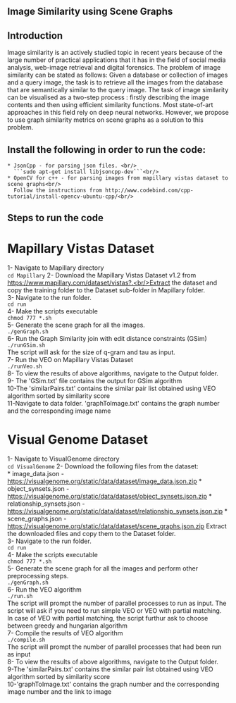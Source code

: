 ## **Image Similarity using Scene Graphs**

## Introduction
Image similarity is an actively studied topic in recent years because of the
large number of practical applications that it has in the field of social media
analysis, web-image retrieval and digital forensics. The problem of image
similarity can be stated as follows: Given a database or collection of
images and a query image, the task is to retrieve all the images from the
database that are semantically similar to the query image. The task of
image similarity can be visualised as a two-step process : firstly describing
the image contents and then using efficient similarity functions. Most
state-of-art approaches in this field rely on deep neural networks. However,
we propose to use graph similarity metrics on scene graphs as a solution to
this problem.

## Install the following in order to run the code:

	* JsonCpp - for parsing json files. <br/>
	  ```sudo apt-get install libjsoncpp-dev```<br/>
	* OpenCV for c++ - for parsing images from mapillary vistas dataset to scene graphs<br/>
	  Follow the instructions from http://www.codebind.com/cpp-tutorial/install-opencv-ubuntu-cpp/<br/>


## Steps to run the code

# Mapillary Vistas Dataset
1- Navigate to Mapillary directory <br/>
   ```cd Mapillary```
2- Download the Mapillary Vistas Dataset v1.2 from https://www.mapillary.com/dataset/vistas?.<br/>Extract the dataset and copy the training folder to the Dataset sub-folder in Mapillary folder.<br/>
3- Navigate to the run folder.<br/>
   ```cd run```<br/>
4- Make the scripts executable<br/>
   ```chmod 777 *.sh```<br/>
5- Generate the scene graph for all the images.<br/>
   ```./genGraph.sh```<br/>
6- Run the Graph Similarity join with edit distance constraints (GSim)<br/>
   ```./runGSim.sh```<br/>
   The script will ask for the size of q-gram and tau as input.<br/>
7- Run the VEO on Mapillary Vistas Dataset<br/>
   ```./runVeo.sh```<br/>
8- To view the results of above algorithms, navigate to the Output folder.<br/>
9- The 'GSim.txt' file contains the output for GSim algorithm<br/>
10-The 'similarPairs.txt' contains the similar pair list obtained using VEO algorithm sorted by similarity score<br/>
11-Navigate to data folder. 'graphToImage.txt' contains the graph number and the corresponding image name<br/>


# Visual Genome Dataset
1- Navigate to VisualGenome directory <br/>
   ```cd VisualGenome```
2- Download the following files from the dataset: <br/>
	* image_data.json - https://visualgenome.org/static/data/dataset/image_data.json.zip
	* object_synsets.json - https://visualgenome.org/static/data/dataset/object_synsets.json.zip
	* relationship_synsets.json - https://visualgenome.org/static/data/dataset/relationship_synsets.json.zip
	* scene_graphs.json - https://visualgenome.org/static/data/dataset/scene_graphs.json.zip
   Extract the downloaded files and copy them to the Dataset folder.<br/>
3- Navigate to the run folder.<br/>
   ```cd run```<br/>
4- Make the scripts executable<br/>
   ```chmod 777 *.sh```<br/>
5- Generate the scene graph for all the images and perform other preprocessing steps.<br/>
   ```./genGraph.sh```<br/>
6- Run the VEO algorithm<br/>
   ```./run.sh```<br/>
   The script will prompt the number of parallel processes to run as input.
   The script will ask if you need to run simple VEO or VEO with partial matching.<br/>
   In case of VEO with partial matching, the script furthur ask to choose between greedy and hungarian algorithm<br/>
7- Compile the results of VEO algorithm<br/>
   ```./compile.sh```<br/>
   The script will prompt the number of parallel processes that had been run as input<br/>
8- To view the results of above algorithms, navigate to the Output folder.<br/>
9-The 'similarPairs.txt' contains the similar pair list obtained using VEO algorithm sorted by similarity score<br/>
10-'graphToImage.txt' contains the graph number and the corresponding image number and the link to image<br/>
